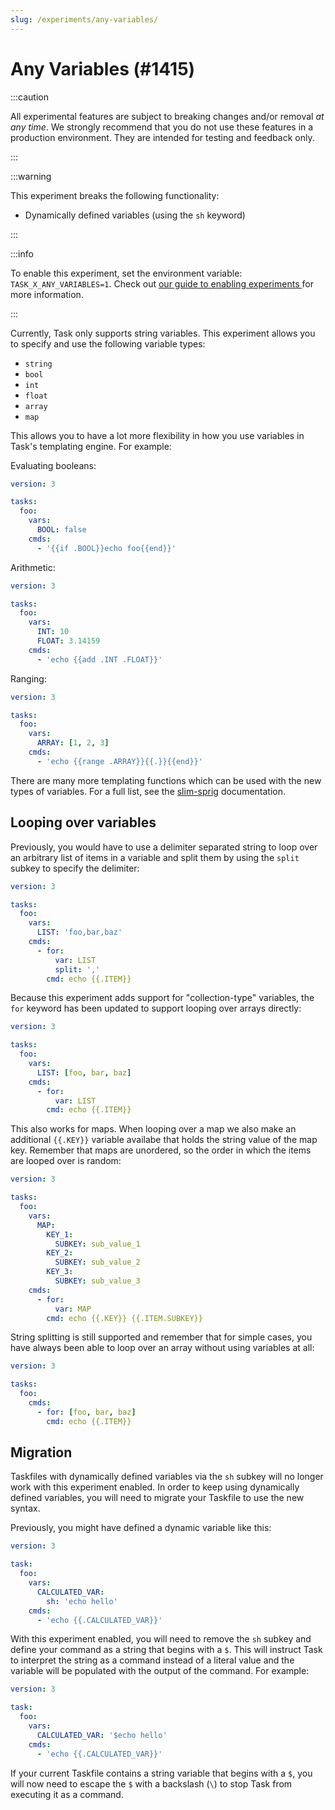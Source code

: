 ```yaml
---
slug: /experiments/any-variables/
---
```


# Any Variables (#1415)

:::caution

All experimental features are subject to breaking changes and/or removal _at any
time_. We strongly recommend that you do not use these features in a production
environment. They are intended for testing and feedback only.

:::

:::warning

This experiment breaks the following functionality:

- Dynamically defined variables (using the `sh` keyword)

:::

:::info

To enable this experiment, set the environment variable:
`TASK_X_ANY_VARIABLES=1`. Check out [our guide to enabling experiments
][enabling-experiments] for more information.

:::

Currently, Task only supports string variables. This experiment allows you to
specify and use the following variable types:

- `string`
- `bool`
- `int`
- `float`
- `array`
- `map`

This allows you to have a lot more flexibility in how you use variables in
Task's templating engine. For example:

Evaluating booleans:

```yaml
version: 3

tasks:
  foo:
    vars:
      BOOL: false
    cmds:
      - '{{if .BOOL}}echo foo{{end}}'
```

Arithmetic:

```yaml
version: 3

tasks:
  foo:
    vars:
      INT: 10
      FLOAT: 3.14159
    cmds:
      - 'echo {{add .INT .FLOAT}}'
```

Ranging:

```yaml
version: 3

tasks:
  foo:
    vars:
      ARRAY: [1, 2, 3]
    cmds:
      - 'echo {{range .ARRAY}}{{.}}{{end}}'
```

There are many more templating functions which can be used with the new types of
variables. For a full list, see the [slim-sprig][slim-sprig] documentation.

## Looping over variables

Previously, you would have to use a delimiter separated string to loop over an
arbitrary list of items in a variable and split them by using the `split` subkey
to specify the delimiter:

```yaml
version: 3

tasks:
  foo:
    vars:
      LIST: 'foo,bar,baz'
    cmds:
      - for:
          var: LIST
          split: ','
        cmd: echo {{.ITEM}}
```

Because this experiment adds support for "collection-type" variables, the `for`
keyword has been updated to support looping over arrays directly:

```yaml
version: 3

tasks:
  foo:
    vars:
      LIST: [foo, bar, baz]
    cmds:
      - for:
          var: LIST
        cmd: echo {{.ITEM}}
```

This also works for maps. When looping over a map we also make an additional
`{{.KEY}}` variable availabe that holds the string value of the map key.
Remember that maps are unordered, so the order in which the items are looped
over is random:

```yaml
version: 3

tasks:
  foo:
    vars:
      MAP:
        KEY_1:
          SUBKEY: sub_value_1
        KEY_2:
          SUBKEY: sub_value_2
        KEY_3:
          SUBKEY: sub_value_3
    cmds:
      - for:
          var: MAP
        cmd: echo {{.KEY}} {{.ITEM.SUBKEY}}
```

String splitting is still supported and remember that for simple cases, you have
always been able to loop over an array without using variables at all:

```yaml
version: 3

tasks:
  foo:
    cmds:
      - for: [foo, bar, baz]
        cmd: echo {{.ITEM}}
```

## Migration

Taskfiles with dynamically defined variables via the `sh` subkey will no longer
work with this experiment enabled. In order to keep using dynamically defined
variables, you will need to migrate your Taskfile to use the new syntax.

Previously, you might have defined a dynamic variable like this:

```yaml
version: 3

task:
  foo:
    vars:
      CALCULATED_VAR:
        sh: 'echo hello'
    cmds:
      - 'echo {{.CALCULATED_VAR}}'
```

With this experiment enabled, you will need to remove the `sh` subkey and define
your command as a string that begins with a `$`. This will instruct Task to
interpret the string as a command instead of a literal value and the variable
will be populated with the output of the command. For example:

```yaml
version: 3

task:
  foo:
    vars:
      CALCULATED_VAR: '$echo hello'
    cmds:
      - 'echo {{.CALCULATED_VAR}}'
```

If your current Taskfile contains a string variable that begins with a `$`, you
will now need to escape the `$` with a backslash (`\`) to stop Task from
executing it as a command.

<!-- prettier-ignore-start -->

[enabling-experiments]: /experiments/#enabling-experiments

[slim-sprig]: https://go-task.github.io/slim-sprig/

<!-- prettier-ignore-end -->
